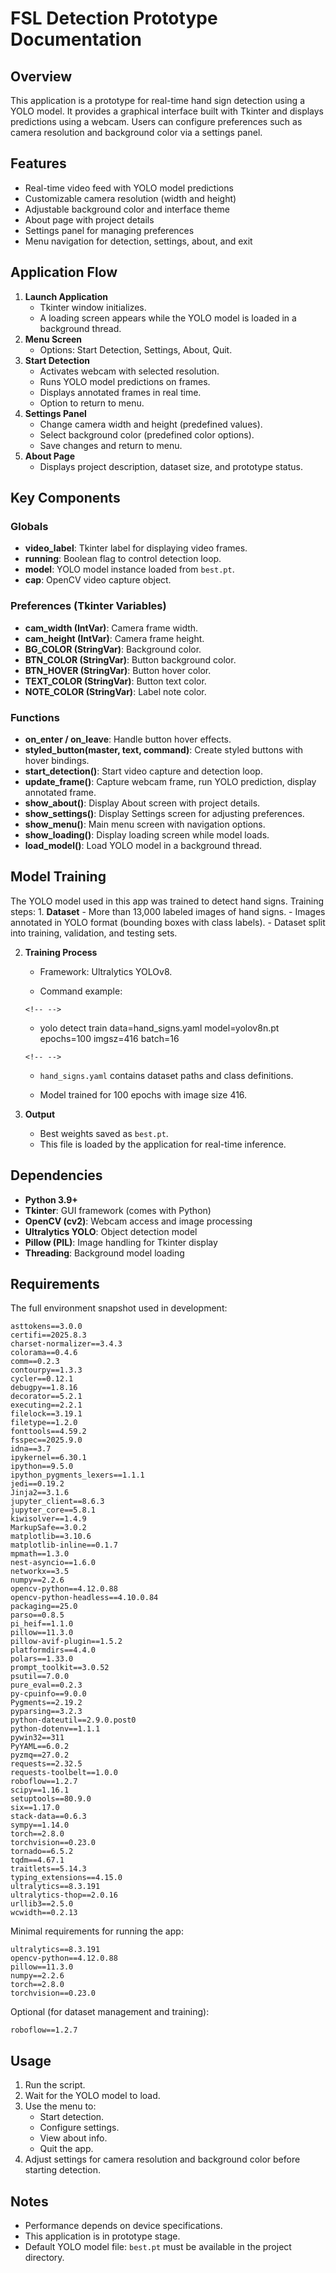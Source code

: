# FSL Detection Prototype Documentation

## Overview

This application is a prototype for real-time hand sign detection using
a YOLO model. It provides a graphical interface built with Tkinter and
displays predictions using a webcam. Users can configure preferences
such as camera resolution and background color via a settings panel.

## Features

-   Real-time video feed with YOLO model predictions
-   Customizable camera resolution (width and height)
-   Adjustable background color and interface theme
-   About page with project details
-   Settings panel for managing preferences
-   Menu navigation for detection, settings, about, and exit

## Application Flow

1.  **Launch Application**
    -   Tkinter window initializes.
    -   A loading screen appears while the YOLO model is loaded in a
        background thread.
2.  **Menu Screen**
    -   Options: Start Detection, Settings, About, Quit.
3.  **Start Detection**
    -   Activates webcam with selected resolution.
    -   Runs YOLO model predictions on frames.
    -   Displays annotated frames in real time.
    -   Option to return to menu.
4.  **Settings Panel**
    -   Change camera width and height (predefined values).
    -   Select background color (predefined color options).
    -   Save changes and return to menu.
5.  **About Page**
    -   Displays project description, dataset size, and prototype
        status.

## Key Components

### Globals

-   **video_label**: Tkinter label for displaying video frames.
-   **running**: Boolean flag to control detection loop.
-   **model**: YOLO model instance loaded from `best.pt`.
-   **cap**: OpenCV video capture object.

### Preferences (Tkinter Variables)

-   **cam_width (IntVar)**: Camera frame width.
-   **cam_height (IntVar)**: Camera frame height.
-   **BG_COLOR (StringVar)**: Background color.
-   **BTN_COLOR (StringVar)**: Button background color.
-   **BTN_HOVER (StringVar)**: Button hover color.
-   **TEXT_COLOR (StringVar)**: Button text color.
-   **NOTE_COLOR (StringVar)**: Label note color.

### Functions

-   **on_enter / on_leave**: Handle button hover effects.
-   **styled_button(master, text, command)**: Create styled buttons with
    hover bindings.
-   **start_detection()**: Start video capture and detection loop.
-   **update_frame()**: Capture webcam frame, run YOLO prediction,
    display annotated frame.
-   **show_about()**: Display About screen with project details.
-   **show_settings()**: Display Settings screen for adjusting
    preferences.
-   **show_menu()**: Main menu screen with navigation options.
-   **show_loading()**: Display loading screen while model loads.
-   **load_model()**: Load YOLO model in a background thread.

## Model Training

The YOLO model used in this app was trained to detect hand signs.
Training steps: 1. **Dataset** - More than 13,000 labeled images of hand
signs. - Images annotated in YOLO format (bounding boxes with class
labels). - Dataset split into training, validation, and testing sets.

2.  **Training Process**
    -   Framework: Ultralytics YOLOv8.

    -   Command example:

    ```{=html}
    <!-- -->
    ```
    -   yolo detect train data=hand_signs.yaml model=yolov8n.pt epochs=100 imgsz=416 batch=16

    ```{=html}
    <!-- -->
    ```
    -   `hand_signs.yaml` contains dataset paths and class definitions.

    -   Model trained for 100 epochs with image size 416.
3.  **Output**
    -   Best weights saved as `best.pt`.
    -   This file is loaded by the application for real-time inference.

## Dependencies

-   **Python 3.9+**
-   **Tkinter**: GUI framework (comes with Python)
-   **OpenCV (cv2)**: Webcam access and image processing
-   **Ultralytics YOLO**: Object detection model
-   **Pillow (PIL)**: Image handling for Tkinter display
-   **Threading**: Background model loading

## Requirements

The full environment snapshot used in development:

    asttokens==3.0.0
    certifi==2025.8.3
    charset-normalizer==3.4.3
    colorama==0.4.6
    comm==0.2.3
    contourpy==1.3.3
    cycler==0.12.1
    debugpy==1.8.16
    decorator==5.2.1
    executing==2.2.1
    filelock==3.19.1
    filetype==1.2.0
    fonttools==4.59.2
    fsspec==2025.9.0
    idna==3.7
    ipykernel==6.30.1
    ipython==9.5.0
    ipython_pygments_lexers==1.1.1
    jedi==0.19.2
    Jinja2==3.1.6
    jupyter_client==8.6.3
    jupyter_core==5.8.1
    kiwisolver==1.4.9
    MarkupSafe==3.0.2
    matplotlib==3.10.6
    matplotlib-inline==0.1.7
    mpmath==1.3.0
    nest-asyncio==1.6.0
    networkx==3.5
    numpy==2.2.6
    opencv-python==4.12.0.88
    opencv-python-headless==4.10.0.84
    packaging==25.0
    parso==0.8.5
    pi_heif==1.1.0
    pillow==11.3.0
    pillow-avif-plugin==1.5.2
    platformdirs==4.4.0
    polars==1.33.0
    prompt_toolkit==3.0.52
    psutil==7.0.0
    pure_eval==0.2.3
    py-cpuinfo==9.0.0
    Pygments==2.19.2
    pyparsing==3.2.3
    python-dateutil==2.9.0.post0
    python-dotenv==1.1.1
    pywin32==311
    PyYAML==6.0.2
    pyzmq==27.0.2
    requests==2.32.5
    requests-toolbelt==1.0.0
    roboflow==1.2.7
    scipy==1.16.1
    setuptools==80.9.0
    six==1.17.0
    stack-data==0.6.3
    sympy==1.14.0
    torch==2.8.0
    torchvision==0.23.0
    tornado==6.5.2
    tqdm==4.67.1
    traitlets==5.14.3
    typing_extensions==4.15.0
    ultralytics==8.3.191
    ultralytics-thop==2.0.16
    urllib3==2.5.0
    wcwidth==0.2.13

Minimal requirements for running the app:

    ultralytics==8.3.191
    opencv-python==4.12.0.88
    pillow==11.3.0
    numpy==2.2.6
    torch==2.8.0
    torchvision==0.23.0

Optional (for dataset management and training):

    roboflow==1.2.7

## Usage

1.  Run the script.
2.  Wait for the YOLO model to load.
3.  Use the menu to:
    -   Start detection.
    -   Configure settings.
    -   View about info.
    -   Quit the app.
4.  Adjust settings for camera resolution and background color before
    starting detection.

## Notes

-   Performance depends on device specifications.
-   This application is in prototype stage.
-   Default YOLO model file: `best.pt` must be available in the project
    directory.
